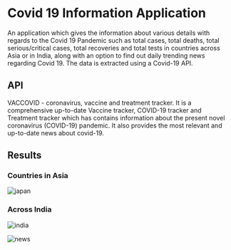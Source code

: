 # Covid 19 Information Application
An application which gives the information about various details with regards to the Covid 19 Pandemic such as total cases, total deaths, total serious/critical cases, total recoveries and total tests in countries across Asia or in India, along with an option to find out daily trending news regarding Covid 19. The data is extracted using a Covid-19 API. 

## API
VACCOVID - coronavirus, vaccine and treatment tracker.
It is a comprehensive up-to-date Vaccine tracker, COVID-19 tracker and Treatment tracker which has contains information about the present novel coronavirus (COVID-19) pandemic. It also provides the most relevant and up-to-date news about covid-19.

## Results

### Countries in Asia
![japan](https://user-images.githubusercontent.com/73905298/128553860-8c2b8d61-a27c-4775-853b-9d95349f6242.jpg)

### Across India
![india](https://user-images.githubusercontent.com/73905298/128553928-9a13b4e4-03d2-43e3-aca6-c347b8305303.jpg)

![news](https://user-images.githubusercontent.com/73905298/128554003-62dbadcf-aa3c-4347-9579-e43774c13496.jpg)


